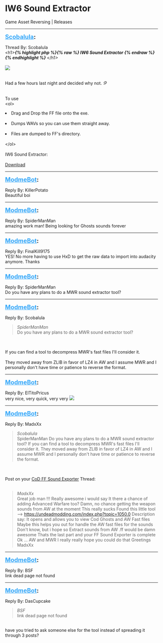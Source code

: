 # IW6 Sound Extractor
Game Asset Reversing | Releases

---
<strong style="font-size: 1.4em;"><span style="text-decoration: underline;text-decoration-color: #34a7f9;"><span style="color:#34a7f9;">Scobalula</span></span>:</strong>

<p>Thread By: Scobalula<br />&lt;h1&gt;<strong><em>{% highlight php %}{% raw %}
IW6 Sound Extractor
{% endraw %}{% endhighlight %}
</em></strong>&lt;/h1&gt;<br /> <br /><img style="max-width: 500px;" src="https://i.imgur.com/rA8dXOo.png"><br /> <br /> <br />Had a few hours last night and decided why not. :P<br /> <br /> <br />To use<br />&lt;ol&gt;<li>Drag and Drop the FF file onto the exe.<br /><br /><li>Dumps WAVs so you can use them straight away.<br /><br /><li>Files are dumped to FF&#39;s directory.<br /><br />&lt;/ol&gt; <br /> <br />IW6 Sound Extractor:<br /> <br /><a href="https://github.com/Scobalula/IW6SoundExtractor/releases">Download</a></li></li></li></p>

---
<strong style="font-size: 1.4em;"><span style="text-decoration: underline;text-decoration-color: #34a7f9;"><span style="color:#34a7f9;">ModmeBot</span></span>:</strong>

<p>Reply By: KillerPotato<br />Beautiful boi</p>

---
<strong style="font-size: 1.4em;"><span style="text-decoration: underline;text-decoration-color: #34a7f9;"><span style="color:#34a7f9;">ModmeBot</span></span>:</strong>

<p>Reply By: SpiderManMan<br />amazing work man! Being looking for Ghosts sounds forever</p>

---
<strong style="font-size: 1.4em;"><span style="text-decoration: underline;text-decoration-color: #34a7f9;"><span style="color:#34a7f9;">ModmeBot</span></span>:</strong>

<p>Reply By: FinalKill9175<br />YES! No more having to use HxD to get the raw data to import into audacity anymore. Thanks</p>

---
<strong style="font-size: 1.4em;"><span style="text-decoration: underline;text-decoration-color: #34a7f9;"><span style="color:#34a7f9;">ModmeBot</span></span>:</strong>

<p>Reply By: SpiderManMan<br />Do you have any plans to do a MWR sound extractor tool?</p>

---
<strong style="font-size: 1.4em;"><span style="text-decoration: underline;text-decoration-color: #34a7f9;"><span style="color:#34a7f9;">ModmeBot</span></span>:</strong>

<p>Reply By: Scobalula<br /><blockquote><em>SpiderManMan</em><br />Do you have any plans to do a MWR sound extractor tool?</blockquote><br /> <br />If you can find a tool to decompress MWR&#39;s fast files I&#39;ll consider it.<br /> <br />They moved away from ZLIB in favor of LZ4 in AW and I assume MWR and I personally don&#39;t have time or patience to reverse the format.</p>

---
<strong style="font-size: 1.4em;"><span style="text-decoration: underline;text-decoration-color: #34a7f9;"><span style="color:#34a7f9;">ModmeBot</span></span>:</strong>

<p>Reply By: ElTitoPricus<br />very nice, very quick, very very <img style="max-width: 500px;" src="http://aviacreations.com/modme/emoticons/smile.png"></p>

---
<strong style="font-size: 1.4em;"><span style="text-decoration: underline;text-decoration-color: #34a7f9;"><span style="color:#34a7f9;">ModmeBot</span></span>:</strong>

<p>Reply By: MadxXx<br /><blockquote><em>Scobalula</em><br />SpiderManMan Do you have any plans to do a MWR sound extractor tool?   If you can find a tool to decompress MWR&#39;s fast files I&#39;ll consider it.   They moved away from ZLIB in favor of LZ4 in AW and I assume MWR and I personally don&#39;t have time or patience to reverse the format. </blockquote><br /> <br />Post on your <a href="http://modme.co/index.php?view=topic&tid=1758">CoD FF Sound Exporter</a> Thread:<br /> <br /><blockquote><em>MadxXx</em><br />Great job man !!! Really awesome i would say   It there a chance of adding Advanced Warfare too? Damn, no chance getting the weapon sounds from AW at the moment This really sucks   Found this little tool --&gt; <a href="https://undeadmodding.com/index.php?topic=1050.0">https://undeadmodding.com/index.php?topic=1050.0</a> Description say: It opens and allows you to view Cod Ghosts and AW Fast files   Maybe this helps you out for handle the AW fast files for the sounds Don&#39;t know, but i hope so   Extract sounds from AW .ff would be damn awesome Thats the last part and your FF Sound Exporter is complete Ok ... AW and MWR   I really really hope you could do that   Greetings MadxXx</blockquote></p>

---
<strong style="font-size: 1.4em;"><span style="text-decoration: underline;text-decoration-color: #34a7f9;"><span style="color:#34a7f9;">ModmeBot</span></span>:</strong>

<p>Reply By: BSF<br />link dead page not found</p>

---
<strong style="font-size: 1.4em;"><span style="text-decoration: underline;text-decoration-color: #34a7f9;"><span style="color:#34a7f9;">ModmeBot</span></span>:</strong>

<p>Reply By: DasCupcake<br /><blockquote><em>BSF</em><br />link dead page not found</blockquote><br /> have you tried to ask someone else for the tool instead of spreading it through 3 posts?</p>
